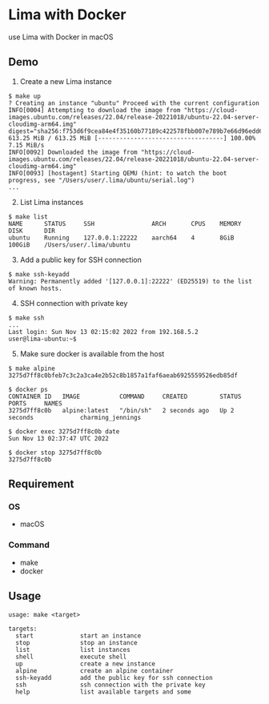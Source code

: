 # Lima with Docker
use Lima with Docker in macOS

## Demo

1. Create a new Lima instance
```shell
$ make up
? Creating an instance "ubuntu" Proceed with the current configuration
INFO[0004] Attempting to download the image from "https://cloud-images.ubuntu.com/releases/22.04/release-20221018/ubuntu-22.04-server-cloudimg-arm64.img"  digest="sha256:f753d6f9cea84e4f35160b77189c422578fbb007e789b7e66d96edd6d8a3fa34"
613.25 MiB / 613.25 MiB [-----------------------------------] 100.00% 7.15 MiB/s
INFO[0092] Downloaded the image from "https://cloud-images.ubuntu.com/releases/22.04/release-20221018/ubuntu-22.04-server-cloudimg-arm64.img"
INFO[0093] [hostagent] Starting QEMU (hint: to watch the boot progress, see "/Users/user/.lima/ubuntu/serial.log")
...
```

2. List Lima instances
```shell
$ make list
NAME      STATUS     SSH                ARCH       CPUS    MEMORY    DISK      DIR
ubuntu    Running    127.0.0.1:22222    aarch64    4       8GiB      100GiB    /Users/user/.lima/ubuntu
```

3. Add a public key for SSH connection
```shell
$ make ssh-keyadd
Warning: Permanently added '[127.0.0.1]:22222' (ED25519) to the list of known hosts.
```

4. SSH connection with private key
```shell
$ make ssh
...
Last login: Sun Nov 13 02:15:02 2022 from 192.168.5.2
user@lima-ubuntu:~$
```

5. Make sure docker is available from the host
```shell
$ make alpine
3275d7ff8c0bfeb7c3c2a3ca4e2b52c8b1857a1faf6aeab6925559526edb85df

$ docker ps
CONTAINER ID   IMAGE           COMMAND     CREATED         STATUS         PORTS     NAMES
3275d7ff8c0b   alpine:latest   "/bin/sh"   2 seconds ago   Up 2 seconds             charming_jennings

$ docker exec 3275d7ff8c0b date
Sun Nov 13 02:37:47 UTC 2022

$ docker stop 3275d7ff8c0b
3275d7ff8c0b
```

## Requirement

### OS
* macOS

### Command
* make
* docker

## Usage

```
usage: make <target>

targets:
  start             start an instance
  stop              stop an instance
  list              list instances
  shell             execute shell
  up                create a new instance
  alpine            create an alpine container
  ssh-keyadd        add the public key for ssh connection
  ssh               ssh connection with the private key
  help              list available targets and some
```
